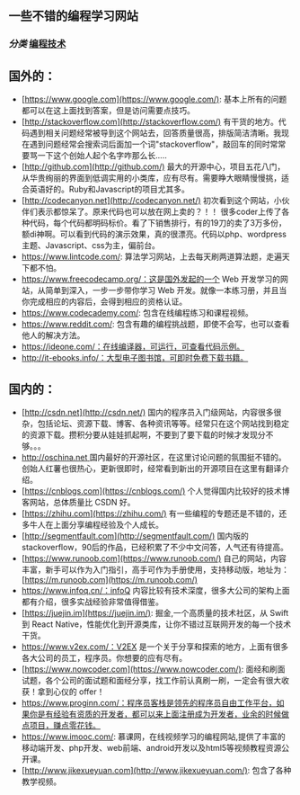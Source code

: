 ## 一些不错的编程学习网站

### *分类* [编程技术](https://www.runoob.com/w3cnote_genre/code)

## 国外的：

- [https://www.google.com](https://www.google.com/): 基本上所有的问题都可以在这上面找到答案，但是访问需要点技巧。
- [http://stackoverflow.com](http://stackoverflow.com/) 有干货的地方。代码遇到相关问题经常被导到这个网站去，回答质量很高，排版简洁清晰。我现在遇到问题经常会搜索词后面加一个词"stackoverflow"，敲回车的同时常常要骂一下这个创始人起个名字咋那么长.....
- [http://github.com](http://github.com/) 最大的开源中心，项目五花八门，从华贵绚丽的界面到低调实用的小类库，应有尽有。需要睁大眼睛慢慢挑，适合英语好的。Ruby和Javascript的项目尤其多。
- [http://codecanyon.net](http://codecanyon.net/) 初次看到这个网站，小伙伴们表示都惊呆了。原来代码也可以放在网上卖的？！！ 很多coder上传了各种代码，每个代码都明码标价。看了下销售排行，有的19刀的卖了3万多份，额di神啊。可以看到代码的演示效果，真的很漂亮。代码以php、wordpress主题、Javascript、css为主，偏前台。
- https://www.lintcode.com/: 算法学习网站，上去每天刷两道算法题，走遍天下都不怕。
- https://www.freecodecamp.org/：这是国外发起的一个 Web 开发学习的网站，从简单到深入，一步一步带你学习 Web 开发。就像一本练习册，并且当你完成相应的内容后，会得到相应的资格认证。
- https://www.codecademy.com/: 包含在线编程练习和课程视频。
- https://www.reddit.com/: 包含有趣的编程挑战题，即使不会写，也可以查看他人的解决方法。
- https://ideone.com/：在线编译器，可运行，可查看代码示例。
- http://it-ebooks.info/：大型电子图书馆，可即时免费下载书籍。

## 国内的：

- [http://csdn.net](http://csdn.net/) 国内的程序员入门级网站，内容很多很杂，包括论坛、资源下载、博客、各种资讯等等。经常只在这个网站找到稳定的资源下载。攒积分要从娃娃抓起啊，不要到了要下载的时候才发现分不够。。。
- [http://oschina.net ](http://oschina.net/)国内最好的开源社区，在这里讨论问题的氛围挺不错的。创始人红薯也很热心，更新很即时，经常看到新出的开源项目在这里有翻译介绍。
- [https://cnblogs.com](https://cnblogs.com/) 个人觉得国内比较好的技术博客网站，总体质量比 CSDN 好。
- [https://zhihu.com](https://zhihu.com/) 有一些编程的专题还是不错的，还多牛人在上面分享编程经验及个人成长。
- [http://segmentfault.com](http://segmentfault.com/) 国内版的stackoverflow，90后的作品，已经积累了不少中文问答，人气还有待提高。
- [https://www.runoob.com](https://www.runoob.com/) 自己的网站，内容丰富，新手可以作为入门指引，高手可作为手册使用，支持移动版，地址为：[https://m.runoob.com](https://m.runoob.com/)
- https://www.infoq.cn/：infoQ 内容比较有技术深度，很多大公司的架构上面都有介绍，很多实战经验非常值得借鉴。
- [https://juejin.im](https://juejin.im/): 掘金,一个高质量的技术社区，从 Swift 到 React Native，性能优化到开源类库，让你不错过互联网开发的每一个技术干货。
- https://www.v2ex.com/：V2EX 是一个关于分享和探索的地方，上面有很多各大公司的员工，程序员。你想要的应有尽有。
- [https://www.nowcoder.com](https://www.nowcoder.com/): 面经和刷面试题，各个公司的面试题和面经分享，找工作前认真刷一刷，一定会有很大收获！拿到心仪的 offer！
- https://www.proginn.com/：程序员客栈是领先的程序员自由工作平台，如果你是有经验有资质的开发者，都可以来上面注册成为开发者，业余的时候做点项目，赚点零花钱。
- https://www.imooc.com/: 慕课网，在线视频学习的编程网站,提供了丰富的移动端开发、php开发、web前端、android开发以及html5等视频教程资源公开课。
- [http://www.jikexueyuan.com](http://www.jikexueyuan.com/): 包含了各种教学视频。